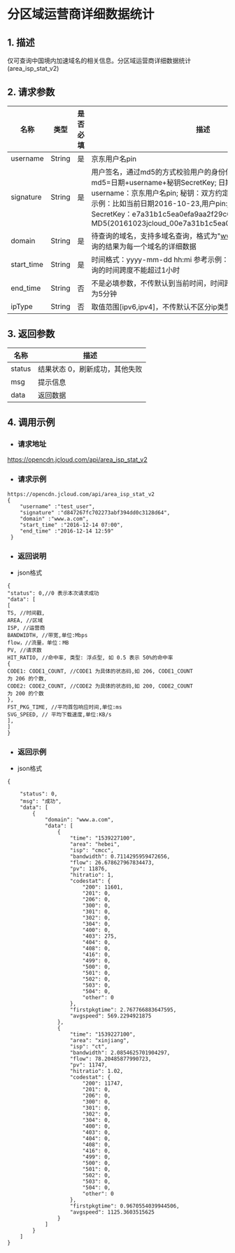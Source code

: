 # **分区域运营商详细数据统计**

## **1. 描述**

仅可查询中国境内加速域名的相关信息。分区域运营商详细数据统计 (area_isp_stat_v2)

## **2. 请求参数**

| **名称**   | **类型** | **是否必填** | **描述**                                                    |
| ---------- | -------- | ------------ | ----------------------------------------------------------- |
| username   | String   | 是           | 京东用户名pin                                               |
| signature  | String   | 是           | 用户签名，通过md5的方式校验用户的身份信息，保障信息安全。</br>md5=日期+username+秘钥SecretKey; 日期：格式为 yyyymmdd; username：京东用户名pin; 秘钥：双方约定; </br>示例：比如当前日期2016-10-23,用户pin:jcloud_00,用户秘钥SecretKey：e7a31b1c5ea0efa9aa2f29c6559f7d61,那签名为MD5(20161023jcloud_00e7a31b1c5ea0efa9aa2f29c6559f7d61)  |
| domain     | String   | 是           | 待查询的域名，支持多域名查询，格式为"www.a.com,www.b.com" 查询的结果为每一个域名的详细数据 |
| start_time | String   | 是           | 时间格式：yyyy-mm-dd hh:mi 参考示例：2016-12-14 07:00；查询的时间跨度不能超过1小时  |
| end_time   | String   | 否           | 不是必填参数，不传默认到当前时间，时间跨度最大为1个小时，且粒度为5分钟           |
| ipType     | String   | 否           |取值范围[ipv6,ipv4]，不传默认不区分ip类型                   |

## **3. 返回参数**

| **名称** | **描述**                       |
| -------- | ------------------------------ |
| status   | 结果状态 0，刷新成功，其他失败 |
| msg      | 提示信息                       |
| data     | 返回数据                       |

## **4. 调用示例**

- ### **请求地址**

https://opencdn.jcloud.com/api/area_isp_stat_v2

- ### **请求示例**

```
https://opencdn.jcloud.com/api/area_isp_stat_v2
{
    "username" :"test_user",
    "signature" :"d847267fc702273abf394dd0c3128d64",
    "domain" :"www.a.com",
    "start_time" :"2016-12-14 07:00",
    "end_time" :"2016-12-14 12:59"
 }
```

- ### **返回说明**

* json格式

```
{
"status": 0,//0 表示本次请求成功
"data": [
[
TS, //时间戳,
AREA, //区域
ISP, //运营商
BANDWIDTH, //带宽,单位:Mbps
flow，//流量，单位：MB
PV, //请求数
HIT_RATIO, //命中率, 类型: 浮点型, 如 0.5 表示 50%的命中率
{
CODE1: CODE1_COUNT, //CODE1 为具体的状态码,如 206, CODE1_COUNT
为 206 的个数,
CODE2: CODE2_COUNT, //CODE2 为具体的状态码,如 200, CODE2_COUNT
为 200 的个数
},
FST_PKG_TIME, //平均首包响应时间,单位:ms
SVG_SPEED, // 平均下载速度,单位:KB/s
],
]
}
```

- ### **返回示例**

* json格式

```
{

    "status": 0,
    "msg": "成功",
    "data": [
        {
            "domain": "www.a.com",
            "data": [
                {
                    "time": "1539227100",
                    "area": "hebei",
                    "isp": "cmcc",
                    "bandwidth": 0.7114295959472656,
                    "flow": 26.678627967834473,
                    "pv": 11876,
                    "hitratio": 1,
                    "codestat": {
                        "200": 11601,
                        "201": 0,
                        "206": 0,
                        "300": 0,
                        "301": 0,
                        "302": 0,
                        "304": 0,
                        "400": 0,
                        "403": 275,
                        "404": 0,
                        "408": 0,
                        "416": 0,
                        "499": 0,
                        "500": 0,
                        "501": 0,
                        "502": 0,
                        "503": 0,
                        "504": 0,
                        "other": 0
                    },
                    "firstpkgtime": 2.767766883647595,
                    "avgspeed": 569.2294921875
                },
                {
                    "time": "1539227100",
                    "area": "xinjiang",
                    "isp": "ct",
                    "bandwidth": 2.0854625701904297,
                    "flow": 78.20485877990723,
                    "pv": 11747,
                    "hitratio": 1.02,
                    "codestat": {
                        "200": 11747,
                        "201": 0,
                        "206": 0,
                        "300": 0,
                        "301": 0,
                        "302": 0,
                        "304": 0,
                        "400": 0,
                        "403": 0,
                        "404": 0,
                        "408": 0,
                        "416": 0,
                        "499": 0,
                        "500": 0,
                        "501": 0,
                        "502": 0,
                        "503": 0,
                        "504": 0,
                        "other": 0
                    },
                    "firstpkgtime": 0.9670554039944506,
                    "avgspeed": 1125.3603515625
                }
            ]
        }
    ]
}

```
